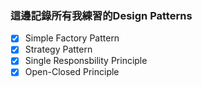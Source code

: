 ### 這邊記錄所有我練習的Design Patterns
 - [x] Simple Factory Pattern
 - [x] Strategy Pattern
- [x] Single Responsbility Principle
- [x] Open-Closed Principle
